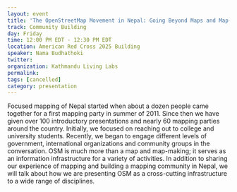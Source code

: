 ```yaml
---
layout: event
title: 'The OpenStreetMap Movement in Nepal: Going Beyond Maps and Map-Making'
track: Community Building
day: Friday
time: 12:00 PM EDT - 12:30 PM EDT
location: American Red Cross 2025 Building
speaker: Nama Budhathoki
twitter: 
organization: Kathmandu Living Labs
permalink: 
tags: [cancelled]
category: presentation
---
```


Focused mapping of Nepal started when about a dozen people came together for a first mapping party in summer of 2011. Since then we have given over 100 introductory presentations and nearly 60 mapping parties around the country. Initially, we focused on reaching out to college and university students. Recently, we began to engage different levels of government, international organizations and community groups in the conversation. OSM is much more than a map and map-making; it serves as an information infrastructure for a variety of activities. In addition to sharing our experience of mapping and building a mapping community in Nepal, we will talk about how we are presenting OSM as a cross-cutting infrastructure to a wide range of disciplines.
